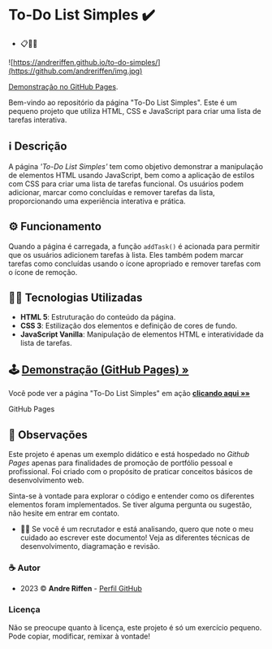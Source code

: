 # To-Do List Simples ✔️

- 📋📌📝

![https://andreriffen.github.io/to-do-simples/](https://github.com/andreriffen/img.jpg)

[Demonstração no GitHub Pages](https://andreriffen.github.io/to-do-simples/).

Bem-vindo ao repositório da página "To-Do List Simples". Este é um pequeno projeto que utiliza HTML, CSS e JavaScript para criar uma lista de tarefas interativa.

## ℹ️ Descrição

A página *'To-Do List Simples'* tem como objetivo demonstrar a manipulação de elementos HTML usando JavaScript, bem como a aplicação de estilos com CSS para criar uma lista de tarefas funcional. Os usuários podem adicionar, marcar como concluídas e remover tarefas da lista, proporcionando uma experiência interativa e prática.

## ⚙️ Funcionamento

Quando a página é carregada, a função `addTask()` é acionada para permitir que os usuários adicionem tarefas à lista. Eles também podem marcar tarefas como concluídas usando o ícone apropriado e remover tarefas com o ícone de remoção.

## 👨‍💻 Tecnologias Utilizadas

- **HTML 5**: Estruturação do conteúdo da página.
- **CSS 3**: Estilização dos elementos e definição de cores de fundo.
- **JavaScript Vanilla**: Manipulação de elementos HTML e interatividade da lista de tarefas.

## 🕹️ [Demonstração (GitHub Pages) »](https://andreriffen.github.io/to-do-simples/)

Você pode ver a página "To-Do List Simples" em ação [**clicando aqui »»**](https://andreriffen.github.io/to-do-simples/)

GitHub Pages

## 💬 Observações

Este projeto é apenas um exemplo didático e está hospedado no *Github Pages* apenas para finalidades de promoção de portfólio pessoal e profissional. Foi criado com o propósito de praticar conceitos básicos de desenvolvimento web.

Sinta-se à vontade para explorar o código e entender como os diferentes elementos foram implementados. Se tiver alguma pergunta ou sugestão, não hesite em entrar em contato.

- 🙋‍♂️ Se você é um recrutador e está analisando, quero que note o meu cuidado ao escrever este documento! Veja as diferentes técnicas de desenvolvimento, diagramação e revisão.

### ☕ Autor

- 2023 ©️ **Andre Riffen** - [Perfil GitHub](https://github.com/andreriffen)

### Licença

Não se preocupe quanto à licença, este projeto é só um exercício pequeno. Pode copiar, modificar, remixar à vontade!
